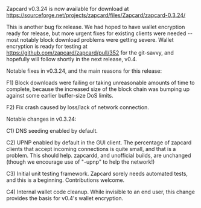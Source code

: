 Zapcard v0.3.24 is now available for download at
https://sourceforge.net/projects/zapcard/files/Zapcard/zapcard-0.3.24/

This is another bug fix release.  We had hoped to have wallet encryption ready for release, but more urgent fixes for existing clients were needed -- most notably block download problems were getting severe.  Wallet encryption is ready for testing at https://github.com/zapcard/zapcard/pull/352 for the git-savvy, and hopefully will follow shortly in the next release, v0.4.

Notable fixes in v0.3.24, and the main reasons for this release:

F1) Block downloads were failing or taking unreasonable amounts of time to complete, because the increased size of the block chain was bumping up against some earlier buffer-size DoS limits.

F2) Fix crash caused by loss/lack of network connection.

Notable changes in v0.3.24:

C1) DNS seeding enabled by default.

C2) UPNP enabled by default in the GUI client.  The percentage of zapcard clients that accept incoming connections is quite small, and that is a problem.  This should help.  zapcardd, and unofficial builds, are unchanged (though we encourage use of "-upnp" to help the network!)

C3) Initial unit testing framework.  Zapcard sorely needs automated tests, and this is a beginning.  Contributions welcome.

C4) Internal wallet code cleanup.  While invisible to an end user, this change provides the basis for v0.4's wallet encryption.
